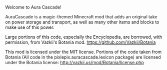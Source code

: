 Welcome to Aura Cascade!

AuraCascade is a magic-themed Minecraft mod that adds an original take on power storage and transport, as well as many other items and blocks to make use of this power.

Large portions of this code, especially the Encyclopedia, are borrowed, with permission, from Vazkii's Botania mod. https://github.com/Vazkii/Botania

This mod is licensed under the MIT license. Portions of the code taken from Botania (All code in the pixlepix.auracascade.lexicon package) are licensed under the Botania license: http://vazkii.us/mod/Botania/license.php


